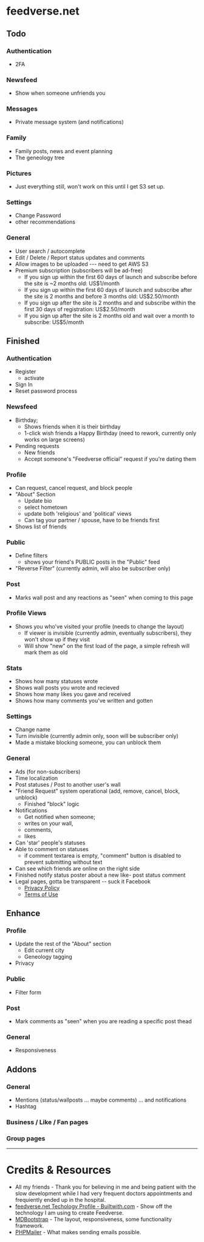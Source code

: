 # feedverse.net

## Todo
### Authentication
- 2FA

### Newsfeed
- Show when someone unfriends you

### Messages
- Private message system (and notifications)

### Family
- Family posts, news and event planning
- The geneology tree

### Pictures
- Just everything still, won't work on this until I get S3 set up.

### Settings
- Change Password
- other recommendations

### General
- User search / autocomplete
- Edit / Delete / Report status updates and comments
- Allow images to be uploaded --- need to get AWS S3
- Premium subscription (subscribers will be ad-free)
  - If you sign up within the first 60 days of launch and subscribe before the site is ~2 months old: US$1/month
  - If you sign up within the first 60 days of launch and subscribe after the site is 2 months and before 3 months old: US$2.50/month
  - If you sign up after the site is 2 months and and subscribe within the first 30 days of registration: US$2.50/month
  - If you sign up after the site is 2 months old and wait over a month to subscribe: US$5/month

## Finished
### Authentication
- Register
  - activate
- Sign In
- Reset password process

### Newsfeed
- Birthday;
  - Shows friends when it is their birthday
  - 1-click wish friends a Happy Birthday (need to rework, currently only works on large screens)
- Pending requests
  - New friends
  - Accept someone's "Feedverse official" request if you're dating them

### Profile
- Can request, cancel request, and block people
- "About" Section
  - Update bio
  - select hometown
  - update both 'religious' and 'political' views
  - Can tag your partner / spouse, have to be friends first
- Shows list of friends

### Public
- Define filters
  - shows your friend's PUBLIC posts in the "Public" feed
- "Reverse Filter" (currently admin, will also be subscriber only)

### Post
- Marks wall post and any reactions as "seen" when coming to this page

### Profile Views
- Shows you who've visited your profile (needs to change the layout)
  - If viewer is invisible (currently admin, eventually subscribers), they won't show up if they visit
  - Will show "new" on the first load of the page, a simple refresh will mark them as old

### Stats
- Shows how many statuses wrote
- Shows wall posts you wrote and recieved
- Shows how many likes you gave and received
- Shows how many comments you've written and gotten

### Settings
- Change name
- Turn invisible (currently admin only, soon will be subscriber only)
- Made a mistake blocking someone, you can unblock them

### General
- Ads (for non-subscribers)
- Time localization
- Post statuses / Post to another user's wall
- "Friend Request" system operational (add, remove, cancel, block, unblock)
  - Finished "block" logic
- Notifications
  - Get notified when someone;
  - writes on your wall,
  - comments,
  - likes
- Can 'star' people's statuses
- Able to comment on statuses
  - if comment textarea is empty, "comment" button is disabled to prevent submitting without text
- Can see which friends are online on the right side
- Finished notify status poster about a new like- post status comment
- Legal pages, gotta be transparent -- suck it Facebook
  - [Privacy Policy](https://www.feedverse.net/privacy-policy)
  - [Terms of Use](https://www.feedverse.net/terms-of-use)

## Enhance
### Profile
- Update the rest of the "About" section
  - Edit current city
  - Geneology tagging
- Privacy

### Public
- Filter form

### Post
- Mark comments as "seen" when you are reading a specific post thead

### General
- Responsiveness

## Addons
### General
- Mentions (status/wallposts ... maybe comments) ... and notifications
- Hashtag 

### Business / Like / Fan pages
### Group pages

-----------------------
# Credits & Resources
- All my friends - Thank you for believing in me and being patient with the slow development while I had very frequent doctors appointments and frequiently ended up in the hospital.
- [feedverse.net Techology Profile - Builtwith.com](https://builtwith.com/feedverse.net) - Show off the technology I am using to create Feedverse.
- [MDBootstrap](https://mdbootstrap.com/) - The layout, responsiveness, some functionality framework.
- [PHPMailer](https://github.com/PHPMailer/PHPMailer) - What makes sending emails possible.
